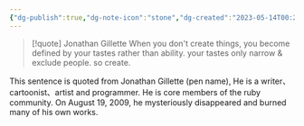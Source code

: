 ```yaml
---
{"dg-publish":true,"dg-note-icon":"stone","dg-created":"2023-05-14T00:25:00+08:00","dg-updated":"2023-05-14T00:25:00+08:00","tags":["create","tastes"],"dg-path":"阅读/吉列.md","permalink":"/阅读/吉列/","dgPassFrontmatter":true,"noteIcon":"stone","created":"2023-05-14T00:25:00+08:00","updated":"2023-05-14T00:25:00+08:00"}
---
```



> [!quote] Jonathan Gillette
> When you don't create things, you become defined by your tastes rather than ability. your tastes only narrow & exclude people. so create.

This sentence is quoted from Jonathan Gillette (pen name), He is a writer、cartoonist、artist and programmer. He is core members of the ruby community. On August 19, 2009, he mysteriously disappeared and burned many of his own works. 

